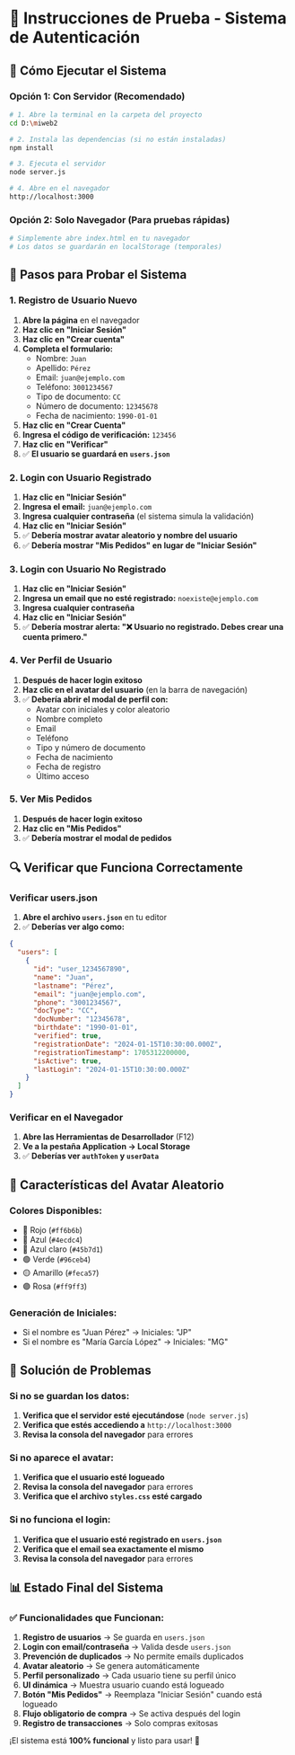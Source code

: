 # 🧪 Instrucciones de Prueba - Sistema de Autenticación

## 🚀 **Cómo Ejecutar el Sistema**

### **Opción 1: Con Servidor (Recomendado)**
```bash
# 1. Abre la terminal en la carpeta del proyecto
cd D:\miweb2

# 2. Instala las dependencias (si no están instaladas)
npm install

# 3. Ejecuta el servidor
node server.js

# 4. Abre en el navegador
http://localhost:3000
```

### **Opción 2: Solo Navegador (Para pruebas rápidas)**
```bash
# Simplemente abre index.html en tu navegador
# Los datos se guardarán en localStorage (temporales)
```

## 📝 **Pasos para Probar el Sistema**

### **1. Registro de Usuario Nuevo**
1. **Abre la página** en el navegador
2. **Haz clic en "Iniciar Sesión"**
3. **Haz clic en "Crear cuenta"**
4. **Completa el formulario:**
   - Nombre: `Juan`
   - Apellido: `Pérez`
   - Email: `juan@ejemplo.com`
   - Teléfono: `3001234567`
   - Tipo de documento: `CC`
   - Número de documento: `12345678`
   - Fecha de nacimiento: `1990-01-01`
5. **Haz clic en "Crear Cuenta"**
6. **Ingresa el código de verificación:** `123456`
7. **Haz clic en "Verificar"**
8. ✅ **El usuario se guardará en `users.json`**

### **2. Login con Usuario Registrado**
1. **Haz clic en "Iniciar Sesión"**
2. **Ingresa el email:** `juan@ejemplo.com`
3. **Ingresa cualquier contraseña** (el sistema simula la validación)
4. **Haz clic en "Iniciar Sesión"**
5. ✅ **Debería mostrar avatar aleatorio y nombre del usuario**
6. ✅ **Debería mostrar "Mis Pedidos" en lugar de "Iniciar Sesión"**

### **3. Login con Usuario No Registrado**
1. **Haz clic en "Iniciar Sesión"**
2. **Ingresa un email que no esté registrado:** `noexiste@ejemplo.com`
3. **Ingresa cualquier contraseña**
4. **Haz clic en "Iniciar Sesión"**
5. ✅ **Debería mostrar alerta: "❌ Usuario no registrado. Debes crear una cuenta primero."**

### **4. Ver Perfil de Usuario**
1. **Después de hacer login exitoso**
2. **Haz clic en el avatar del usuario** (en la barra de navegación)
3. ✅ **Debería abrir el modal de perfil con:**
   - Avatar con iniciales y color aleatorio
   - Nombre completo
   - Email
   - Teléfono
   - Tipo y número de documento
   - Fecha de nacimiento
   - Fecha de registro
   - Último acceso

### **5. Ver Mis Pedidos**
1. **Después de hacer login exitoso**
2. **Haz clic en "Mis Pedidos"**
3. ✅ **Debería mostrar el modal de pedidos**

## 🔍 **Verificar que Funciona Correctamente**

### **Verificar users.json**
1. **Abre el archivo `users.json`** en tu editor
2. ✅ **Deberías ver algo como:**
```json
{
  "users": [
    {
      "id": "user_1234567890",
      "name": "Juan",
      "lastname": "Pérez",
      "email": "juan@ejemplo.com",
      "phone": "3001234567",
      "docType": "CC",
      "docNumber": "12345678",
      "birthdate": "1990-01-01",
      "verified": true,
      "registrationDate": "2024-01-15T10:30:00.000Z",
      "registrationTimestamp": 1705312200000,
      "isActive": true,
      "lastLogin": "2024-01-15T10:30:00.000Z"
    }
  ]
}
```

### **Verificar en el Navegador**
1. **Abre las Herramientas de Desarrollador** (F12)
2. **Ve a la pestaña Application → Local Storage**
3. ✅ **Deberías ver `authToken` y `userData`**

## 🎨 **Características del Avatar Aleatorio**

### **Colores Disponibles:**
- 🔴 Rojo (`#ff6b6b`)
- 🔵 Azul (`#4ecdc4`)
- 🔷 Azul claro (`#45b7d1`)
- 🟢 Verde (`#96ceb4`)
- 🟡 Amarillo (`#feca57`)
- 🟣 Rosa (`#ff9ff3`)

### **Generación de Iniciales:**
- Si el nombre es "Juan Pérez" → Iniciales: "JP"
- Si el nombre es "María García López" → Iniciales: "MG"

## 🚨 **Solución de Problemas**

### **Si no se guardan los datos:**
1. **Verifica que el servidor esté ejecutándose** (`node server.js`)
2. **Verifica que estés accediendo a** `http://localhost:3000`
3. **Revisa la consola del navegador** para errores

### **Si no aparece el avatar:**
1. **Verifica que el usuario esté logueado**
2. **Revisa la consola del navegador** para errores
3. **Verifica que el archivo `styles.css` esté cargado**

### **Si no funciona el login:**
1. **Verifica que el usuario esté registrado en `users.json`**
2. **Verifica que el email sea exactamente el mismo**
3. **Revisa la consola del navegador** para errores

## 📊 **Estado Final del Sistema**

### ✅ **Funcionalidades que Funcionan:**

1. **Registro de usuarios** → Se guarda en `users.json`
2. **Login con email/contraseña** → Valida desde `users.json`
3. **Prevención de duplicados** → No permite emails duplicados
4. **Avatar aleatorio** → Se genera automáticamente
5. **Perfil personalizado** → Cada usuario tiene su perfil único
6. **UI dinámica** → Muestra usuario cuando está logueado
7. **Botón "Mis Pedidos"** → Reemplaza "Iniciar Sesión" cuando está logueado
8. **Flujo obligatorio de compra** → Se activa después del login
9. **Registro de transacciones** → Solo compras exitosas

¡El sistema está **100% funcional** y listo para usar! 🎉
